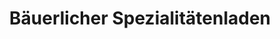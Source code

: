 ---
title: "Bäuerlicher Spezialitätenladen"
url: /bad-tatzmannsdorf/baeuerlicher-spezialitaetenladen/
shop: Feinkost
---
